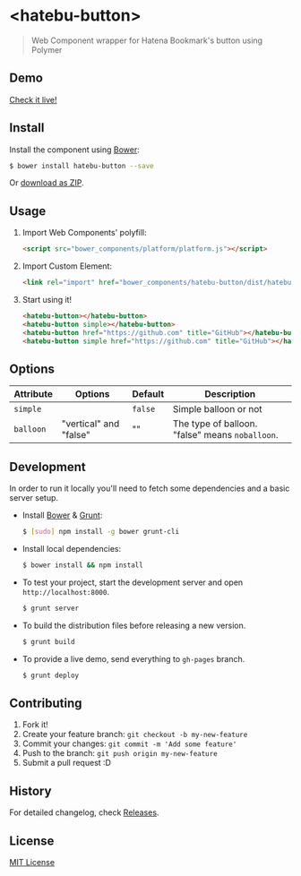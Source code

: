 # &lt;hatebu-button&gt;

> Web Component wrapper for Hatena Bookmark's button using Polymer

## Demo

[Check it live!](http://nekova.github.io/hatebu-button)

## Install

Install the component using [Bower](http://bower.io/):

```sh
$ bower install hatebu-button --save
```

Or [download as ZIP](https://github.com/nekova/hatebu-button/archive/master.zip).

## Usage

1. Import Web Components' polyfill:

    ```html
    <script src="bower_components/platform/platform.js"></script>
    ```

2. Import Custom Element:

    ```html
    <link rel="import" href="bower_components/hatebu-button/dist/hatebu-button.html">
    ```

3. Start using it!

    ```html
    <hatebu-button></hatebu-button>
    <hatebu-button simple></hatebu-button>
    <hatebu-button href="https://github.com" title="GitHub"></hatebu-button>
    <hatebu-button simple href="https://github.com" title="GitHub"></hatebu-button>
    ```

## Options

Attribute     | Options     | Default      | Description
---           | ---         | ---          | ---
`simple`      |    | `false`      | Simple balloon or not
`balloon`      | "vertical" and "false"  | ""      | The type of balloon. "false" means `noballoon`.

## Development

In order to run it locally you'll need to fetch some dependencies and a basic server setup.

* Install [Bower](http://bower.io/) & [Grunt](http://gruntjs.com/):

    ```sh
    $ [sudo] npm install -g bower grunt-cli
    ```

* Install local dependencies:

    ```sh
    $ bower install && npm install
    ```

* To test your project, start the development server and open `http://localhost:8000`.

    ```sh
    $ grunt server
    ```

* To build the distribution files before releasing a new version.

    ```sh
    $ grunt build
    ```

* To provide a live demo, send everything to `gh-pages` branch.

    ```sh
    $ grunt deploy
    ```

## Contributing

1. Fork it!
2. Create your feature branch: `git checkout -b my-new-feature`
3. Commit your changes: `git commit -m 'Add some feature'`
4. Push to the branch: `git push origin my-new-feature`
5. Submit a pull request :D

## History

For detailed changelog, check [Releases](https://github.com/nekova/hatebu-button/releases).

## License

[MIT License](http://opensource.org/licenses/MIT)
